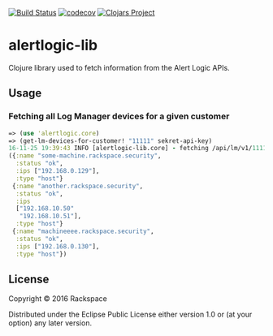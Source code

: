 [![Build Status](https://travis-ci.com/RackSec/alertlogic-lib.svg?token=SsdaNZWmAMhuouKpWNZa&branch=master)](https://travis-ci.com/RackSec/alertlogic-lib)
[![codecov](https://codecov.io/gh/RackSec/alertlogic-lib/branch/master/graph/badge.svg?token=PILVJJwrfX)](https://codecov.io/gh/RackSec/alertlogic-lib)
[![Clojars Project](https://img.shields.io/clojars/v/alertlogic-lib.svg)](https://clojars.org/alertlogic-lib)

# alertlogic-lib

Clojure library used to fetch information from the Alert Logic APIs.

## Usage

### Fetching all Log Manager devices for a given customer

```clojure
=> (use 'alertlogic.core)
=> (get-lm-devices-for-customer! "11111" sekret-api-key)
16-11-25 19:39:43 INFO [alertlogic-lib.core] - fetching /api/lm/v1/11111/hosts
({:name "some-machine.rackspace.security",
  :status "ok",
  :ips ["192.168.0.129"],
  :type "host"}
 {:name "another.rackspace.security",
  :status "ok",
  :ips
  ["192.168.10.50"
   "192.168.10.51"],
  :type "host"}
 {:name "machineeee.rackspace.security",
  :status "ok",
  :ips ["192.168.0.130"],
  :type "host"})
```

## License

Copyright © 2016 Rackspace

Distributed under the Eclipse Public License either version 1.0 or (at
your option) any later version.
